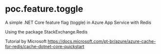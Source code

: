 # poc.feature.toggle
A simple .NET Core feature flag (toggle) in Azure App Service with Redis

Using the package StackExchange.Redis

Tutorial by Microsoft https://docs.microsoft.com/pt-br/azure/azure-cache-for-redis/cache-dotnet-core-quickstart
